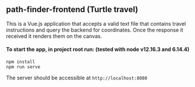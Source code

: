 ## path-finder-frontend (Turtle travel)

This is a Vue.js application that accepts a valid text file that contains travel instructions and query the backend for coordinates. Once the response it received it renders them on the canvas.

#### To start the app, in project root run: (tested with node v12.16.3 and 6.14.4)
```
npm install
npm run serve
```
The server should be accessible at `http://localhost:8080`
